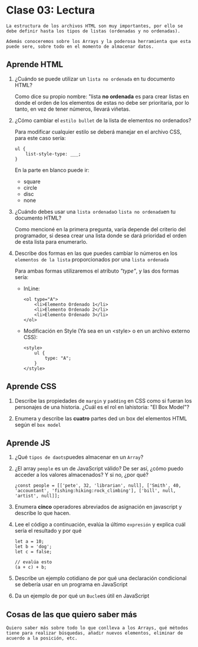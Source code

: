 # Clase 03: Lectura

    La estructura de los archivos HTML son muy importantes, por ello se debe definir hasta los tipos de listas (ordenadas y no ordenadas).

    Además conoceremos sobre los Arrays y la poderosa herramienta que esta puede sere, sobre todo en el momento de almacenar datos.

## Aprende HTML

1. ¿Cuándo se puede utilizar un `lista no ordenada` en tu documento HTML?

    Como dice su propio nombre: "lista **no ordenada** es para crear listas en donde el orden de los elementos de estas no debe ser prioritaria, por lo tanto, en vez de tener números, llevará viñetas.

2. ¿Cómo cambiar el `estilo bullet` de la lista de elementos no ordenados?

    Para modificar cualquier estilo se deberá manejar en el archivo CSS, para este caso sería:

    ```
    ul {
        list-style-type: ___;
    }
    ```

    En la parte en blanco puede ir:

    - square
    - circle
    - disc
    - none

3. ¿Cuándo debes usar una `lista ordenada`o `lista no ordenada`en tu documento HTML?

    Como mencioné en la primera pregunta, varía depende del criterio del programador, si desea crear una lista donde se dará prioridad el orden de esta lista para enumerarlo.

4. Describe dos formas en las que puedes cambiar lo números en los `elementos de la lista` proporcionados por una `lista ordenada`

    Para ambas formas utilizaremos el atributo *"type"*, y las dos formas sería:

    + InLine:

        ```
        <ol type="A">
            <li>Elemento Ordenado 1</li>
            <li>Elemento Ordenado 2</li>
            <li>Elemento Ordenado 3</li>
        </ol>
        ```
    
    + Modificación en Style (Ya sea en un \<style> o en un archivo externo CSS):

        ```
        <style>
            ul {
                type: "A";
            }
        </style>
        ```

## Aprende CSS

1. Describe las propiedades de `margin` y `padding` en CSS como si fueran los personajes de una historia. ¿Cuál es el rol en lahistoria: "El Box Model"?

    

2. Enumera y describe las **cuatro** partes ded un box del elementos HTML según el `box model`



## Aprende JS

1. ¿Qué `tipos de daots`puedes almacenar en un `Array`?



2. ¿El array `people` es un de JavaScript válido? De ser así, ¿cómo puedo acceder a los valores almacenados? Y si no, ¿por qué?

    ```
    ¿const people = [['pete', 32, 'librarian', null], ['Smith', 40, 'accountant', 'fishing:hiking:rock_climbing'], ['bill', null, 'artist', null]];
    ```



3. Enumera **cinco** operadores abreviados de asignación en javascript y describe lo que hacen.



4. Lee el código a continuación, evalúa la último `expresión` y explica cuál sería el resultado y por qué

    ```
    let a = 10;
    let b = 'dog';
    let c = false;

    // evalúa esto
    (a + c) + b;
    ```

5. Describe un ejemplo cotidiano de por qué una declaración condicional se debería usar en un programa en JavaScript

6. Da un ejemplo de por qué un `Bucle`es útil en JavaScript

## Cosas de las que quiero saber más

    Quiero saber más sobre todo lo que conlleva a los Arrays, qué métodos tiene para realizar búsquedas, añadir nuevos elementos, eliminar de acuerdo a la posición, etc.
